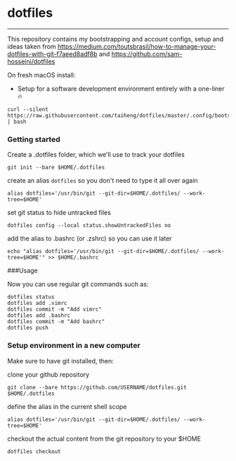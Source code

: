 # dotfiles
----
This repository contains my bootstrapping and account configs, setup and ideas taken from https://medium.com/toutsbrasil/how-to-manage-your-dotfiles-with-git-f7aeed8adf8b and https://github.com/sam-hosseini/dotfiles

On fresh macOS install:
- Setup for a software development environment entirely with a one-liner 🔥

```
curl --silent https://raw.githubusercontent.com/taiheng/dotfiles/master/.config/bootstrap.sh | bash
```

### Getting started

Create a .dotfiles folder, which we'll use to track your dotfiles

	git init --bare $HOME/.dotfiles

create an alias `dotfiles` so you don't need to type it all over again

	alias dotfiles='/usr/bin/git --git-dir=$HOME/.dotfiles/ --work-tree=$HOME'

set git status to hide untracked files

	dotfiles config --local status.showUntrackedFiles no

add the alias to .bashrc (or .zshrc) so you can use it later

	echo "alias dotfiles='/usr/bin/git --git-dir=$HOME/.dotfiles/ --work-tree=$HOME'" >> $HOME/.bashrc

###Usage

Now you can use regular git commands such as:

```
dotfiles status
dotfiles add .vimrc
dotfiles commit -m "Add vimrc"
dotfiles add .bashrc
dotfiles commit -m "Add bashrc"
dotfiles push
```

### Setup environment in a new computer

Make sure to have git installed, then:

clone your github repository

	git clone --bare https://github.com/USERNAME/dotfiles.git $HOME/.dotfiles

define the alias in the current shell scope

	alias dotfiles='/usr/bin/git --git-dir=$HOME/.dotfiles/ --work-tree=$HOME'

checkout the actual content from the git repository to your $HOME

	dotfiles checkout
